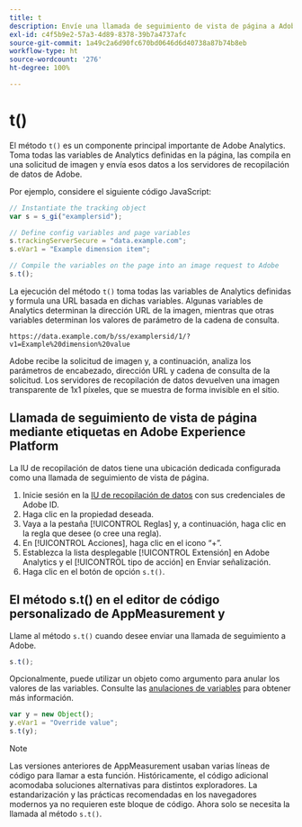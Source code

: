 ```yaml
---
title: t
description: Envíe una llamada de seguimiento de vista de página a Adobe.
exl-id: c4f5b9e2-57a3-4d89-8378-39b7a4737afc
source-git-commit: 1a49c2a6d90fc670bd0646d6d40738a87b74b8eb
workflow-type: ht
source-wordcount: '276'
ht-degree: 100%

---
```


# t()

El método `t()` es un componente principal importante de Adobe Analytics. Toma todas las variables de Analytics definidas en la página, las compila en una solicitud de imagen y envía esos datos a los servidores de recopilación de datos de Adobe.

Por ejemplo, considere el siguiente código JavaScript:

```js
// Instantiate the tracking object
var s = s_gi("examplersid");

// Define config variables and page variables
s.trackingServerSecure = "data.example.com";
s.eVar1 = "Example dimension item";

// Compile the variables on the page into an image request to Adobe
s.t();
```

La ejecución del método `t()` toma todas las variables de Analytics definidas y formula una URL basada en dichas variables. Algunas variables de Analytics determinan la dirección URL de la imagen, mientras que otras variables determinan los valores de parámetro de la cadena de consulta.

```text
https://data.example.com/b/ss/examplersid/1/?v1=Example%20dimension%20value
```

Adobe recibe la solicitud de imagen y, a continuación, analiza los parámetros de encabezado, dirección URL y cadena de consulta de la solicitud. Los servidores de recopilación de datos devuelven una imagen transparente de 1x1 píxeles, que se muestra de forma invisible en el sitio.

## Llamada de seguimiento de vista de página mediante etiquetas en Adobe Experience Platform

La IU de recopilación de datos tiene una ubicación dedicada configurada como una llamada de seguimiento de vista de página.

1. Inicie sesión en la [IU de recopilación de datos](https://experience.adobe.com/data-collection) con sus credenciales de Adobe ID.
2. Haga clic en la propiedad deseada.
3. Vaya a la pestaña [!UICONTROL Reglas] y, a continuación, haga clic en la regla que desee (o cree una regla).
4. En [!UICONTROL Acciones], haga clic en el icono “+”.
5. Establezca la lista desplegable [!UICONTROL Extensión] en Adobe Analytics y el [!UICONTROL tipo de acción] en Enviar señalización.
6. Haga clic en el botón de opción `s.t()`.

## El método s.t() en el editor de código personalizado de AppMeasurement y 

Llame al método `s.t()` cuando desee enviar una llamada de seguimiento a Adobe.

```js
s.t();
```

Opcionalmente, puede utilizar un objeto como argumento para anular los valores de las variables. Consulte las [anulaciones de variables](../../js/overrides.md) para obtener más información.

```js
var y = new Object();
y.eVar1 = "Override value";
s.t(y);
```

>[!NOTE]
>
>Las versiones anteriores de AppMeasurement usaban varias líneas de código para llamar a esta función. Históricamente, el código adicional acomodaba soluciones alternativas para distintos exploradores. La estandarización y las prácticas recomendadas en los navegadores modernos ya no requieren este bloque de código. Ahora solo se necesita la llamada al método `s.t()`.
